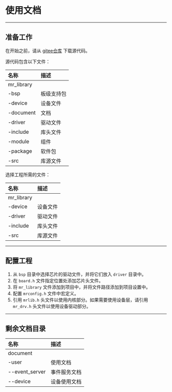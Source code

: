 # 使用文档

 ----------

## 准备工作

在开始之前，请从 [gitee仓库](https://gitee.com/MacRsh/mr-library.git) 下载源代码。

源代码包含以下文件：

| 名称         | 描述    |
|:-----------|:------|
| mr_library |       |
| -bsp       | 板级支持包 |
| -device    | 设备文件  |
| -document  | 文档    |
| -driver    | 驱动文件  |
| -include   | 库头文件  |
| -module    | 组件    |
| -package   | 软件包   |
| -src       | 库源文件  |

选择工程所需的文件：

| 名称         | 描述   |
|:-----------|:-----|
| mr_library |      |
| -device    | 设备文件 |
| -driver    | 驱动文件 |
| -include   | 库头文件 |
| -src       | 库源文件 |

 ----------

## 配置工程

1. 从 `bsp` 目录中选择芯片的驱动文件，并将它们放入 `driver` 目录中。
2. 在 `board.h` 文件指定位置处添加芯片头文件。
3. 将 `mr_library` 文件添加到项目中，并将文件路径添加到项目设置中。
4. 配置 `mrconfig.h` 文件中宏定义。
5. 引用 `mrlib.h` 头文件以使用内核部分。如果需要使用设备层，请引用 `mr_drv.h` 头文件以使用设备驱动部分。

 ----------

## 剩余文档目录

| 名称             | 描述     |
|:---------------|:-------|
| document       |        |
| -user          | 使用文档   |
| --event_server | 事件服务文档 |
| --device       | 设备使用文档 |